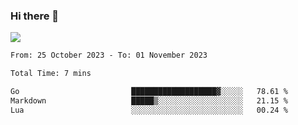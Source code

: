 ### Hi there 👋️

![](https://komarev.com/ghpvc/?username=Loner1024)

<!--START_SECTION:waka-->

```txt
From: 25 October 2023 - To: 01 November 2023

Total Time: 7 mins

Go                         ███████████████████▓░░░░░   78.61 %
Markdown                   █████▒░░░░░░░░░░░░░░░░░░░   21.15 %
Lua                        ░░░░░░░░░░░░░░░░░░░░░░░░░   00.24 %
```

<!--END_SECTION:waka-->



